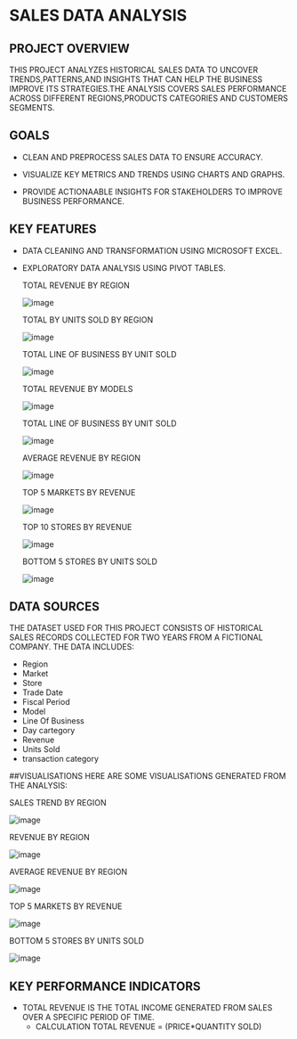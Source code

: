 # SALES DATA ANALYSIS

## PROJECT OVERVIEW
THIS PROJECT ANALYZES HISTORICAL SALES DATA TO UNCOVER TRENDS,PATTERNS,AND INSIGHTS THAT CAN HELP THE BUSINESS IMPROVE ITS STRATEGIES.THE ANALYSIS COVERS SALES PERFORMANCE ACROSS DIFFERENT REGIONS,PRODUCTS CATEGORIES AND CUSTOMERS SEGMENTS.

## GOALS
- CLEAN AND PREPROCESS SALES DATA TO ENSURE ACCURACY.

- VISUALIZE KEY METRICS AND TRENDS USING CHARTS AND GRAPHS.

- PROVIDE ACTIONAABLE INSIGHTS FOR STAKEHOLDERS TO IMPROVE BUSINESS PERFORMANCE.

## KEY FEATURES
- DATA CLEANING AND TRANSFORMATION USING MICROSOFT EXCEL.

- EXPLORATORY DATA ANALYSIS USING PIVOT TABLES.
  
  TOTAL REVENUE BY REGION	
	
  ![image](https://github.com/user-attachments/assets/fa065feb-94a7-4a5a-9c1f-8fb58cd7e5dd)

  TOTAL BY UNITS SOLD BY REGION		

  ![image](https://github.com/user-attachments/assets/b2fabf85-f8a4-4cd0-856c-f48c87c6947b)

  TOTAL LINE OF BUSINESS BY UNIT SOLD		
	
  ![image](https://github.com/user-attachments/assets/221fcce3-4879-4e4e-80ad-32698f3c04db)

  
  TOTAL REVENUE BY MODELS	

  ![image](https://github.com/user-attachments/assets/907bc4bd-1a85-4a53-bd6f-9e4f6a8f53b6)

  TOTAL LINE OF BUSINESS BY UNIT SOLD		

  ![image](https://github.com/user-attachments/assets/1ddf5dbc-2a6d-4c49-aed5-f272a5c17a79)

  AVERAGE  REVENUE BY REGION	
	
  ![image](https://github.com/user-attachments/assets/2ada411f-7e34-4736-b5a8-8d9bcc4d22ab)

  TOP 5 MARKETS BY REVENUE	

  ![image](https://github.com/user-attachments/assets/ae778fc3-2877-4999-9a8c-dba790e7e05d)

  TOP 10 STORES BY REVENUE	

  ![image](https://github.com/user-attachments/assets/92ce8a34-9e75-48b2-87df-12700327b0df)

  BOTTOM 5 STORES BY UNITS SOLD		
	
  ![image](https://github.com/user-attachments/assets/5c02a042-23ad-4519-b7e8-c061c8b551e1)

  


## DATA SOURCES
THE DATASET USED FOR THIS PROJECT CONSISTS OF HISTORICAL SALES RECORDS COLLECTED FOR TWO YEARS FROM A FICTIONAL  COMPANY.
THE DATA INCLUDES:
- Region
- Market
- Store
- Trade Date
- Fiscal Period
- Model
- Line Of Business
- Day cartegory
- Revenue
- Units Sold
- transaction category

##VISUALISATIONS
HERE ARE SOME VISUALISATIONS GENERATED FROM THE ANALYSIS:

SALES TREND BY REGION

![image](https://github.com/user-attachments/assets/81700fe6-66a0-4a61-b6d3-63a6037fcf70)

REVENUE BY REGION

![image](https://github.com/user-attachments/assets/505e92ba-2d4a-48f3-a997-5dfcb114ffd4)

AVERAGE REVENUE BY REGION

![image](https://github.com/user-attachments/assets/7f06ace7-39aa-48ab-b812-c455c52051ee)

TOP 5 MARKETS BY REVENUE

![image](https://github.com/user-attachments/assets/4ce4b976-140c-479a-8ead-a8cc7f5ab595)

BOTTOM 5 STORES BY UNITS SOLD

![image](https://github.com/user-attachments/assets/c26c1b48-cc16-484d-99dc-3a4a461022cf)


## KEY PERFORMANCE INDICATORS
- TOTAL REVENUE IS THE TOTAL INCOME GENERATED FROM SALES OVER A SPECIFIC PERIOD OF TIME.
  - CALCULATION
    TOTAL REVENUE = (PRICE*QUANTITY SOLD)
